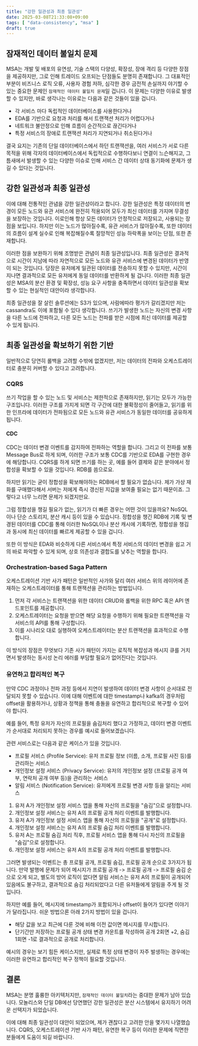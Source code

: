 ```yaml
---
title: "강한 일관성과 최종 일관성"
date: 2025-03-08T21:33:08+09:00
tags: [ "data-consistency", "msa" ]
draft: true
---
```


## 잠재적인 데이터 불일치 문제

MSA는 개발 및 배포의 유연성, 기술 스택의 다양성, 확장성, 장애 격리 등 다양한 장점을 제공하지만, 그로 인해 트레이드 오프되는 단점들도 분명히 존재합니다. 그 대표적인 부분이 비즈니스 로직 오류, 사용자 경험 저하, 심각한 경우 금전적 손실까지 야기할 수 있는 중요한 문제인 `잠재적인 데이터 불일치 문제`일 겁니다. 이 문제는 다양한 이유로 발생할 수 있지만, 바로 생각나는 이유로는 다음과 같은 것들이 있을 겁니다.

- 각 서비스 마다 독립적인 데이터베이스를 사용한다거나
- EDA를 기반으로 요청과 처리를 해서 트랜잭션 처리가 어렵다거나
- 네트워크 불안정으로 인해 흐름이 순간적으로 끊긴다거나
- 특정 서비스의 장애로 트랜잭션 처리가 지연되거나 취소된다거나

결국 요지는 기존의 단일 데이터베이스에서 하던 트랜잭션을, 여러 서비스가 서로 다른 목적을 위해 각자의 데이터베이스에서 독립적으로 수행하다보니 연결이 느슨해지고, 그 틈새에서 발생할 수 있는 다양한 이슈로 인해 서비스 간 데이터 상태 동기화에 문제가 생길 수 있다는 것입니다.

## 강한 일관성과 최종 일관성

이에 대해 전통적인 관념을 강한 일관성이라고 합니다. 강한 일관성은 특정 데이터의 변경이 모든 노드와 유관 서비스에 완전히 적용되어 모두가 최신 데이터를 가지며 무결성을 보장하는 것입니다. 이로인해 항상 모든 데이터가 안정적으로 저장되고, 사용되는 장점을 보입니다. 하지만 이는 노드가 많아질수록, 유관 서비스가 많아질수록, 또한 데이터의 흐름이 설계 실수로 인해 복잡해질수록 절망적인 성능 하락폭을 보이는 단점, 또한 존재합니다.

이러한 점을 보완하기 위해 조명받은 관념이 최종 일관성입니다. 최종 일관성은 결과적으로 시간이 지남에 따라 자연적으로 모든 노드와 유관 서비스에 변경된 데이터가 반영이 되는 것입니다. 당장은 유저에게 일관된 데이터를 전송하지 못할 수 있지만, 시간이 지나면 결과적으로 모든 유저에게 동일 데이터를 반환하게 될 겁니다. 이러한 최종 일관성은 MSA의 분산 환경 및 확장성, 성능 요구 사항을 충족하면서 데이터 일관성을 확보할 수 있는 현실적인 대안이라 생각합니다.

최종 일관성을 잘 살린 솔루션에는 S3가 있으며, 사람에따라 평가가 갈리겠지만 저는 cassandra도 이에 포함될 수 있다 생각합니다. 쓰기가 발생한 노드는 자신의 변경 사항을 다른 노드에 전파하고, 다른 모든 노드는 전파를 받은 시점에 최신 데이터를 제공할 수 있게 됩니다.

## 최종 일관성을 확보하기 위한 기반

일반적으로 당연히 롤백을 고려할 수밖에 없겠지만, 저는 데이터의 전파와 오케스트레이터로 충분히 커버할 수 있다고 고려합니다.

### CQRS

쓰기 작업을 할 수 있는 노드 및 서비스는 제한적으로 존재하지만, 읽기는 모두가 가능한 구조입니다. 이러한 구조를 가지게 되면 각 구간에 대한 불확정성이 줄어들고, 읽기를 위한 인프라에 데이터가 전파됨으로 모든 노드와 유관 서비스가 동일한 데이터를 공유하게 됩니다.

#### CDC

CDC는 데이터 변경 이벤트를 감지하여 전파하는 역할을 합니다. 그리고 이 전파를 보통 Message Bus로 하게 되며, 이러한 구조가 보통 CDC를 기반으로 EDA를 구현한 경우에 해당합니다. CQRS를 하게 되면 쓰기를 하는 곳, 예를 들어 결제와 같은 분야에서 정합성을 확보할 수 있을 것입니다. RDB를 씀으로요.

하지만 읽기는 굳이 정합성을 확보해야하는 RDB에서 할 필요가 없습니다. 제가 가상 재화를 구매했다해서 서버는 저에게 즉시 갱신된 지갑을 보여줄 필요는 없기 때문이죠. 그렇다고 너무 느리면 문제가 되겠지만요.

그럼 정합성을 챙길 필요가 없는, 읽기가 더 빠른 경우는 어떤 것이 있을까요? NoSQL이나 단순 스토리지, 분산 캐시 등이 있을 수 있습니다. 정합성을 챙긴 RDB에 기록 및 변경된 데이터를 CDC를 통해 이러한 NoSQL이나 분산 캐시에 기록하면, 정합성을 챙김과 동시에 최신 데이터를 빠르게 제공할 수 있을 겁니다.

또한 이 방식은 EDA와 비슷하게 다른 서비스에서 특정 서비스의 데이터 변경을 쉽고 거의 바로 파악할 수 있게 되며, 상호 의존성과 결합도를 낮추는 역할을 합니다.

### Orchestration-based Saga Pattern

오케스트레이션 기반 사가 패턴은 일반적인 사가와 달리 여러 서비스 위의 레이어에 존재하는 오케스트레이터를 통해 트랜잭션을 관리하는 방법입니다.

1. 먼저 각 서비스는 트랜잭션을 위한 데이터 CRUD와 롤백을 위한 RPC 혹은 API 엔드포인트를 제공합니다.
2. 오케스트레이터는 요청을 받으면 해당 요청을 수행하기 위해 필요한 트랜잭션을 각 서비스의 API를 통해 구성합니다.
3. 이를 시나리오 대로 실행하여 오케스트레이터는 분산 트랜잭션을 효과적으로 수행합니다.

이 방식의 장점은 무엇보다 기존 사가 패턴이 가지는 로직적 복잡성과 메시지 큐를 거치면서 발생하는 동시성 논리 에러를 부담할 필요가 없어진다는 것입니다. 

### 유연하고 합리적인 복구

만약 CDC 과정이나 전파 과정 등에서 지연이 발생하여 데이터 변경 사항이 순서대로 전달되지 못할 수 있습니다. 이에 대해 이벤트에 대한 timestamp나 kafka의 경우처럼 offset을 활용하거나, 상황과 정책을 통해 충돌을 유연하고 합리적으로 복구할 수 있어야 합니다.

예를 들어, 특정 유저가 자신의 프로필을 숨김처리 했다고 가정하고, 데이터 변경 이벤트가 순서대로 처리되지 못하는 경우를 예시로 들어보겠습니다.

관련 서비스로는 다음과 같은 케이스가 있을 것입니다.

- 프로필 서비스 (Profile Service): 유저 프로필 정보 (이름, 소개, 프로필 사진 등)를 관리하는 서비스
- 개인정보 설정 서비스 (Privacy Service): 유저의 개인정보 설정 (프로필 공개 여부, 연락처 공개 여부 등)을 관리하는 서비스
- 알림 서비스 (Notification Service): 유저에게 프로필 변경 사항 등을 알리는 서비스 

1. 유저 A가 개인정보 설정 서비스 앱을 통해 자신의 프로필을 "숨김"으로 설정합니다.
2. 개인정보 설정 서비스는 유저 A의 프로필 공개 처리 이벤트를 발행합니다.
3. 유저 A가 개인정보 설정 서비스 앱을 통해 자신의 프로필을 "공개"로 설정합니다.
4. 개인정보 설정 서비스는 유저 A의 프로필 숨김 처리 이벤트를 발행합니다.
5. 유저 A는 프로필 숨김 처리 직후, 프로필 서비스 앱을 통해 다시 자신의 프로필을 "숨김"으로 설정합니다.
6. 개인정보 설정 서비스는 유저 A의 프로필 공개 처리 이벤트를 발행합니다.

그러면 발생되는 이벤트는 총 프로필 공개, 프로필 숨김, 프로필 공개 순으로 3가지가 됩니다. 만약 발행에 문제가 되어 메시지가 프로필 공개 -> 프로필 공개 -> 프로필 숨김 순으로 오게 되고, 별도의 방어 로직이 없다면 알림 서비스는 유저 A의 프로필이 공개되어 있음에도 불구하고, 결과적으로 숨김 처리되었다고 다른 유저들에게 알림을 주게 될 것입니다.

하지만 예를 들어, 메시지에 timestamp가 포함되거나 offset이 들어가 있다면 이야기가 달라집니다. 쉬운 방법으론 아래 2가지 방법이 있을 겁니다.

- 해당 값을 보고 최근에 다룬 것에 비해 이전 값이면 메시지를 무시합니다.
- 단기간만 저장하는 프로필 공개 상태 변경 카운트를 작성하여 공개 2회면 +2, 숨김 1회면 -1로 결과적으로 공개로 처리합니다.

예시의 경우는 보기 힘든 케이스지만, 실제로 특정 상태 변경이 자주 발생하는 경우에는 이러한 유연하고 합리적인 복구 정책이 필요할 것입니다.

## 결론

MSA는 분명 훌륭한 아키텍처지만, `잠재적인 데이터 불일치`라는 중대한 문제가 남아 있습니다. 모놀리스와 단일 DB에선 당연했던 강한 일관성은 분산 시스템에서 유지하기 어려운 선택지가 되었습니다.

이에 대해 최종 일관성이 대안이 되었으며, 제가 괜찮다고 고려한 안을 몇가지 나열했습니다. CQRS, 오케스트레이션 기반 사가 패턴, 유연한 복구 등이 이러한 문제에 직면한 분들에게 도움이 되길 바랍니다.
